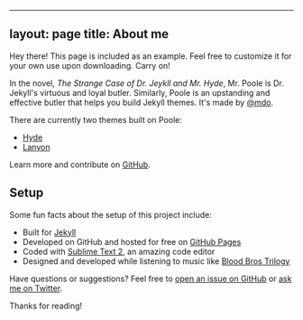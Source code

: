   ---
  layout: page
  title: About me
  ---

  <p class="message">
    Hey there! This page is included as an example. Feel free to customize it for your own use upon downloading. Carry on!
  </p>

  In the novel, *The Strange Case of Dr. Jeykll and Mr. Hyde*, Mr. Poole is Dr. Jekyll's virtuous and loyal butler. Similarly, Poole is an upstanding and effective butler that helps you build Jekyll themes. It's made by [@mdo](https://twitter.com/mdo).

  There are currently two themes built on Poole:

  * [Hyde](http://hyde.getpoole.com)
  * [Lanyon](http://lanyon.getpoole.com)

  Learn more and contribute on [GitHub](https://github.com/poole).

  ## Setup

  Some fun facts about the setup of this project include:

  * Built for [Jekyll](http://jekyllrb.com)
  * Developed on GitHub and hosted for free on [GitHub Pages](https://pages.github.com)
  * Coded with [Sublime Text 2](http://sublimetext.com), an amazing code editor
  * Designed and developed while listening to music like [Blood Bros Trilogy](https://soundcloud.com/maddecent/sets/blood-bros-series)

  Have questions or suggestions? Feel free to [open an issue on GitHub](https://github.com/poole/issues/new) or [ask me on Twitter](https://twitter.com/mdo).

  Thanks for reading!
